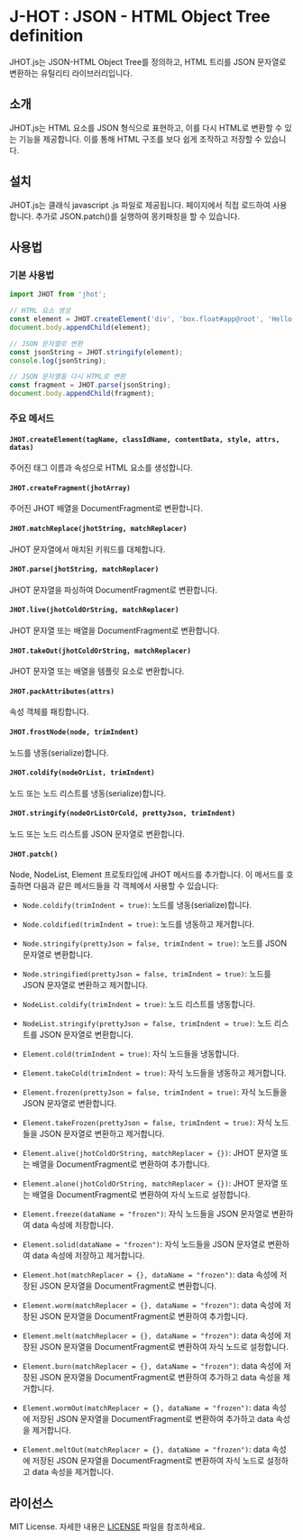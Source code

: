 # J-HOT : JSON - HTML Object Tree definition

JHOT.js는 JSON-HTML Object Tree를 정의하고, HTML 트리를 JSON 문자열로 변환하는 유틸리티 라이브러리입니다.

## 소개

JHOT.js는 HTML 요소를 JSON 형식으로 표현하고, 이를 다시 HTML로 변환할 수 있는 기능을 제공합니다. 이를 통해 HTML 구조를 보다 쉽게 조작하고 저장할 수 있습니다.

## 설치

JHOT.js는 클래식 javascript .js 파일로 제공됩니다.
페이지에서 직접 로드하여 사용합니다.
추가로 JSON.patch()를 실행하여 몽키패칭을 할 수 있습니다.

## 사용법

### 기본 사용법

```js
import JHOT from 'jhot';

// HTML 요소 생성
const element = JHOT.createElement('div', 'box.float#app@root', 'Hello, World!');
document.body.appendChild(element);

// JSON 문자열로 변환
const jsonString = JHOT.stringify(element);
console.log(jsonString);

// JSON 문자열을 다시 HTML로 변환
const fragment = JHOT.parse(jsonString);
document.body.appendChild(fragment);
```

### 주요 메서드

#### `JHOT.createElement(tagName, classIdName, contentData, style, attrs, datas)`

주어진 태그 이름과 속성으로 HTML 요소를 생성합니다.

#### `JHOT.createFragment(jhotArray)`

주어진 JHOT 배열을 DocumentFragment로 변환합니다.

#### `JHOT.matchReplace(jhotString, matchReplacer)`

JHOT 문자열에서 매치된 키워드를 대체합니다.

#### `JHOT.parse(jhotString, matchReplacer)`

JHOT 문자열을 파싱하여 DocumentFragment로 변환합니다.

#### `JHOT.live(jhotColdOrString, matchReplacer)`

JHOT 문자열 또는 배열을 DocumentFragment로 변환합니다.

#### `JHOT.takeOut(jhotColdOrString, matchReplacer)`

JHOT 문자열 또는 배열을 템플릿 요소로 변환합니다.

#### `JHOT.packAttributes(attrs)`

속성 객체를 패킹합니다.

#### `JHOT.frostNode(node, trimIndent)`

노드를 냉동(serialize)합니다.

#### `JHOT.coldify(nodeOrList, trimIndent)`

노드 또는 노드 리스트를 냉동(serialize)합니다.

#### `JHOT.stringify(nodeOrListOrCold, prettyJson, trimIndent)`

노드 또는 노드 리스트를 JSON 문자열로 변환합니다.

#### `JHOT.patch()`

Node, NodeList, Element 프로토타입에 JHOT 메서드를 추가합니다. 이 메서드를 호출하면 다음과 같은 메서드들을 각 객체에서 사용할 수 있습니다:

- `Node.coldify(trimIndent = true)`: 노드를 냉동(serialize)합니다.
- `Node.coldified(trimIndent = true)`: 노드를 냉동하고 제거합니다.
- `Node.stringify(prettyJson = false, trimIndent = true)`: 노드를 JSON 문자열로 변환합니다.
- `Node.stringified(prettyJson = false, trimIndent = true)`: 노드를 JSON 문자열로 변환하고 제거합니다.

- `NodeList.coldify(trimIndent = true)`: 노드 리스트를 냉동합니다.
- `NodeList.stringify(prettyJson = false, trimIndent = true)`: 노드 리스트를 JSON 문자열로 변환합니다.

- `Element.cold(trimIndent = true)`: 자식 노드들을 냉동합니다.
- `Element.takeCold(trimIndent = true)`: 자식 노드들을 냉동하고 제거합니다.
- `Element.frozen(prettyJson = false, trimIndent = true)`: 자식 노드들을 JSON 문자열로 변환합니다.
- `Element.takeFrozen(prettyJson = false, trimIndent = true)`: 자식 노드들을 JSON 문자열로 변환하고 제거합니다.

- `Element.alive(jhotColdOrString, matchReplacer = {})`: JHOT 문자열 또는 배열을 DocumentFragment로 변환하여 추가합니다.
- `Element.alone(jhotColdOrString, matchReplacer = {})`: JHOT 문자열 또는 배열을 DocumentFragment로 변환하여 자식 노드로 설정합니다.

- `Element.freeze(dataName = "frozen")`: 자식 노드들을 JSON 문자열로 변환하여 data 속성에 저장합니다.
- `Element.solid(dataName = "frozen")`: 자식 노드들을 JSON 문자열로 변환하여 data 속성에 저장하고 제거합니다.
- `Element.hot(matchReplacer = {}, dataName = "frozen")`: data 속성에 저장된 JSON 문자열을 DocumentFragment로 변환합니다.
- `Element.worm(matchReplacer = {}, dataName = "frozen")`: data 속성에 저장된 JSON 문자열을 DocumentFragment로 변환하여 추가합니다.
- `Element.melt(matchReplacer = {}, dataName = "frozen")`: data 속성에 저장된 JSON 문자열을 DocumentFragment로 변환하여 자식 노드로 설정합니다.
- `Element.burn(matchReplacer = {}, dataName = "frozen")`: data 속성에 저장된 JSON 문자열을 DocumentFragment로 변환하여 추가하고 data 속성을 제거합니다.
- `Element.wormOut(matchReplacer = {}, dataName = "frozen")`: data 속성에 저장된 JSON 문자열을 DocumentFragment로 변환하여 추가하고 data 속성을 제거합니다.
- `Element.meltOut(matchReplacer = {}, dataName = "frozen")`: data 속성에 저장된 JSON 문자열을 DocumentFragment로 변환하여 자식 노드로 설정하고 data 속성을 제거합니다.

## 라이선스

MIT License. 자세한 내용은 [LICENSE](LICENSE) 파일을 참조하세요.